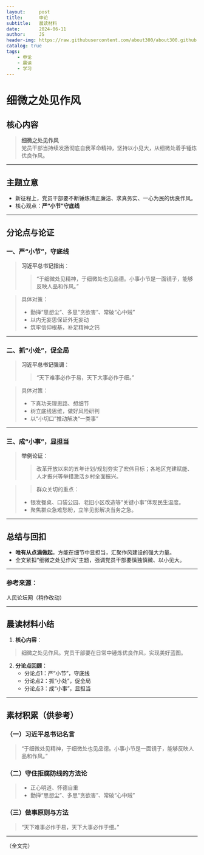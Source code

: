 ```yaml
---
layout:     post
title:      申论
subtitle:   晨读材料
date:       2024-06-11
author:     JS
header-img: https://raw.githubusercontent.com/about300/about300.github.io/master/img/sucai.jpg
catalog: true
tags:
    - 申论
    - 晨读
    - 学习
---
```



# 细微之处见作风

## 核心内容
> **细微之处见作风**  
> 党员干部当持续发扬彻底自我革命精神，坚持以小见大，从细微处着手锤炼优良作风。

---

## 主题立意
- 新征程上，党员干部要不断锤炼清正廉洁、求真务实、一心为民的优良作风。
- 核心观点：**严“小节”守底线**

---

## 分论点与论证

### 一、**严“小节”，守底线**
> **习近平总书记指出**：  
>> “于细微处见精神，于细微处也见品德。小事小节是一面镜子，能够反映人品和作风。”  

> 具体对策：
> - 勤掸“思想尘”、多思“贪欲害”、常破“心中贼”
> - 以内无妄思保证外无妄动
> - 筑牢信仰根基，补足精神之钙

---

### 二、**抓“小处”，促全局**
> **习近平总书记强调**：  
>> “天下难事必作于易，天下大事必作于细。”  

> 具体对策：
> - 下真功夫理思路、想细节
> - 树立底线思维，做好风险研判
> - 以“小切口”推动解决“一类事”

---

### 三、**成“小事”，显担当**
> **举例论证**：  
>> 改革开放以来的五年计划/规划夯实了宏伟目标；各地区党建赋能、人才振兴等举措激活乡村全面振兴。  

>> 群众关切的重点：
> - 银发餐桌、口袋公园、老旧小区改造等“关键小事”体现民生温度。
> - 聚焦群众急难愁盼，立竿见影解决当务之急。

---

## 总结与回扣
- **唯有从点滴做起**，方能在细节中显担当，汇聚作风建设的强大力量。
- 全文紧扣“细微之处见作风”主题，强调党员干部要慎独慎微、以小见大。

---

### 参考来源：
人民论坛网（稍作改动）

---

## 晨读材料小结

1. **核心内容**：  
> 细微之处见作风。党员干部要在日常中锤炼优良作风，实现美好蓝图。

2. **分论点回顾**：
   - 分论点1：严“小节”，守底线
   - 分论点2：抓“小处”，促全局
   - 分论点3：成“小事”，显担当

---

## 素材积累（供参考）

### （一）习近平总书记名言
> “于细微处见精神，于细微处也见品德。小事小节是一面镜子，能够反映人品和作风。”

### （二）守住拒腐防线的方法论
> - 正心明道、怀德自重  
> - 勤掸“思想尘”、多思“贪欲害”、常破“心中贼”

### （三）做事原则与方法
> “天下难事必作于易，天下大事必作于细。”  

---

（全文完）
